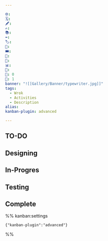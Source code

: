 ```yaml
---

🌐: 
🗓️: 
🖋️: 
✍️: 
📚: 
⬅️: 
🏷️: 
🎫: 
🎟️: 
📇: 
🔖: 
📊: 
🏁: 
🏹: 0
🎯: 1
banner: "![[Gallery/Banner/typewriter.jpg]]"
tags:
  - Wrok
  - Activities
  - Description
alias: 
kanban-plugin: advanced

---
```


## TO-DO



## Designing



## In-Progres



## Testing



## Complete





%% kanban:settings
```
{"kanban-plugin":"advanced"}
```
%%